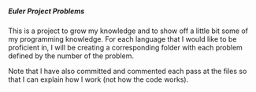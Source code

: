 ##### Euler Project Problems

This is a project to grow my knowledge and to show off a little bit some
of my programming knowledge. For each language that I would like to be
proficient in, I will be creating a corresponding folder with each problem
defined by the number of the problem.

Note that I have also committed and commented each pass at the files so that
I can explain how I work (not how the code works).
